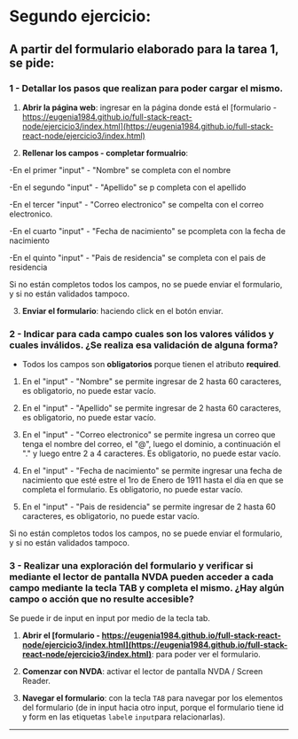 # Segundo ejercicio: 

## A partir del formulario elaborado para la tarea 1, se pide:

### 1 - Detallar los pasos que realizan para poder cargar el mismo.

1. **Abrir la página web**: ingresar en la página donde está el [formulario - https://eugenia1984.github.io/full-stack-react-node/ejercicio3/index.html](https://eugenia1984.github.io/full-stack-react-node/ejercicio3/index.html)

2. **Rellenar los campos - completar formualrio**:

-En el primer "input" - "Nombre" se completa con el nombre

-En el segundo "input" - "Apellido" se p completa con el apellido

-En el tercer "input" - "Correo electronico" se compelta con el correo electronico.

-En el cuarto "input" - "Fecha de nacimiento" se pcompleta con la fecha de nacimiento

-En el quinto "input" - "Pais de residencia" se completa con el pais de residencia

Si no están completos todos los campos, no se puede enviar el formulario, y si no están validados tampoco.

3. **Enviar el formulario**: haciendo click en el botón enviar.

### 2 - Indicar para cada campo cuales son los valores válidos y cuales inválidos. ¿Se realiza esa validación de alguna forma?

- Todos los campos son **obligatorios** porque tienen el atributo **required**.

1. En el "input" - "Nombre" se permite ingresar de 2 hasta 60 caracteres, es obligatorio, no puede estar vacío.

2. En el "input" - "Apellido" se permite ingresar de 2 hasta 60 caracteres, es obligatorio, no puede estar vacío.

3. En el "input" - "Correo electronico" se permite ingresa un correo que tenga el nombre del correo, el "@", luego el dominio, a continuación el "." y luego entre 2 a 4 caracteres. Es obligatorio, no puede estar vacío.

4. En el "input" - "Fecha de nacimiento" se permite ingresar una fecha de nacimiento que esté estre el 1ro de Enero de 1911 hasta el día en que se completa el formulario. Es obligatorio, no puede estar vacío.

6. En el "input" - "Pais de residencia" se permite ingresar de 2 hasta 60 caracteres, es obligatorio, no puede estar vacío.

Si no están completos todos los campos, no se puede enviar el formulario, y si no están validados tampoco.


### 3 - Realizar una exploración del formulario y verificar si mediante el lector de pantalla NVDA pueden acceder a cada campo mediante la tecla TAB y completa el mismo. ¿Hay algún campo o acción que no resulte accesible?


Se puede ir de input en input por medio de la tecla tab.

1. **Abrir el [formulario - https://eugenia1984.github.io/full-stack-react-node/ejercicio3/index.html](https://eugenia1984.github.io/full-stack-react-node/ejercicio3/index.html)**: para poder ver el formulario.

2. **Comenzar con NVDA**: activar el lector de pantalla NVDA / Screen Reader.

3. **Navegar el formulario**: con la tecla `TAB` para navegar por los elementos del formulario (de in input hacia otro input, porque el formulario tiene id y form en las etiquetas `label`e `input`para relacionarlas). 


---